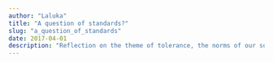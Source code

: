 ```yaml
---
author: "Laluka"
title: "A question of standards?"
slug: "a_question_of_standards"
date: 2017-04-01
description: "Reflection on the theme of tolerance, the norms of our society and what they imply. "
---
```

